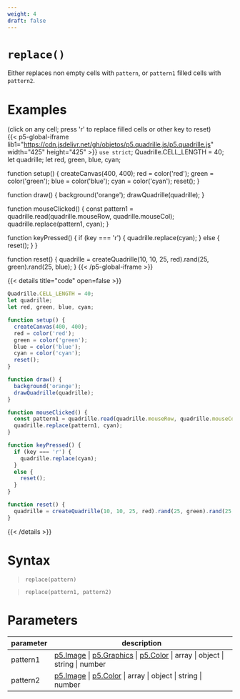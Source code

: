 ```yaml
---
weight: 4
draft: false
---
```


# `replace()`

Either replaces non empty cells with `pattern`, or `pattern1` filled cells with `pattern2`.

# Examples

(click on any cell; press 'r' to replace filled cells or other key to reset)\
{{< p5-global-iframe lib1="https://cdn.jsdelivr.net/gh/objetos/p5.quadrille.js/p5.quadrille.js" width="425" height="425" >}}
`use strict`;
Quadrille.CELL_LENGTH = 40;
let quadrille;
let red, green, blue, cyan;

function setup() {
  createCanvas(400, 400);
  red = color('red');
  green = color('green');
  blue = color('blue');
  cyan = color('cyan');
  reset();
}

function draw() {
  background('orange');
  drawQuadrille(quadrille);
}

function mouseClicked() {
  const pattern1 = quadrille.read(quadrille.mouseRow, quadrille.mouseCol);
  quadrille.replace(pattern1, cyan);
}

function keyPressed() {
  if (key === 'r') {
    quadrille.replace(cyan);
  }
  else {
    reset();
  }
}

function reset() {
  quadrille = createQuadrille(10, 10, 25, red).rand(25, green).rand(25, blue);
}
{{< /p5-global-iframe >}}

{{< details title="code" open=false >}}
```js
Quadrille.CELL_LENGTH = 40;
let quadrille;
let red, green, blue, cyan;

function setup() {
  createCanvas(400, 400);
  red = color('red');
  green = color('green');
  blue = color('blue');
  cyan = color('cyan');
  reset();
}

function draw() {
  background('orange');
  drawQuadrille(quadrille);
}

function mouseClicked() {
  const pattern1 = quadrille.read(quadrille.mouseRow, quadrille.mouseCol);
  quadrille.replace(pattern1, cyan);
}

function keyPressed() {
  if (key === 'r') {
    quadrille.replace(cyan);
  }
  else {
    reset();
  }
}

function reset() {
  quadrille = createQuadrille(10, 10, 25, red).rand(25, green).rand(25, blue);
}
```
{{< /details >}}

# Syntax

> `replace(pattern)`

> `replace(pattern1, pattern2)`

# Parameters

| parameter | description                                                                                                                                                        |
|-----------|----------------------------------------------------------------------------------------------------------------------------------------------------------------------------------------------------------------------------|
| pattern1  | [p5.Image](https://p5js.org/reference/#/p5.Image) \| [p5.Graphics](https://p5js.org/reference/#/p5.Graphics) \| [p5.Color](https://p5js.org/reference/#/p5.Color) \| array \| object \| string \| number |
| pattern2  | [p5.Image](https://p5js.org/reference/#/p5.Image) \| [p5.Color](https://p5js.org/reference/#/p5.Color) \| array \| object \| string \| number |